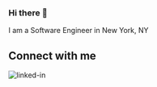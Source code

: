 ### Hi there 👋

<!--

- 🔭 I’m currently working on ...
- 🌱 I’m currently learning Python and AWS
- 👯 I’m looking to collaborate on FinTech related Projects
- 🤔 I’m looking for help with ...
- 💬 Ask me about ...
- 📫 How to reach me: ...
- 😄 Pronouns: ...
- ⚡ Fun fact: ...
-->

I am a Software Engineer in New York, NY
<br>
## Connect with me
[<img align="left" alt="linked-in" src="https://img.shields.io/badge/linkedin-%230077B5.svg?&style=for-the-badge&logo=linkedin&logoColor=white" />](https://www.linkedin.com/in/freddiebergener)
<!-- <br>
<br>
## Expertise
<img align="left" alt="react" src="https://img.shields.io/badge/react&logo=react" />
<img align="left" alt="nodejs" src="https://img.shields.io/badge/node.js&logo=node.js&" />
<img align="left" alt="medium" src="https://img.shields.io/badge/postgres-%23316192.svg?&style=for-the-badge&logo=postgresql&logoColor=white" />
<br>
<br>
-->
